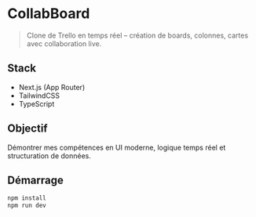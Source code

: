 # CollabBoard

> Clone de Trello en temps réel – création de boards, colonnes, cartes avec collaboration live.

## Stack
- Next.js (App Router)
- TailwindCSS
- TypeScript

## Objectif
Démontrer mes compétences en UI moderne, logique temps réel et structuration de données.

## Démarrage
```bash
npm install
npm run dev
